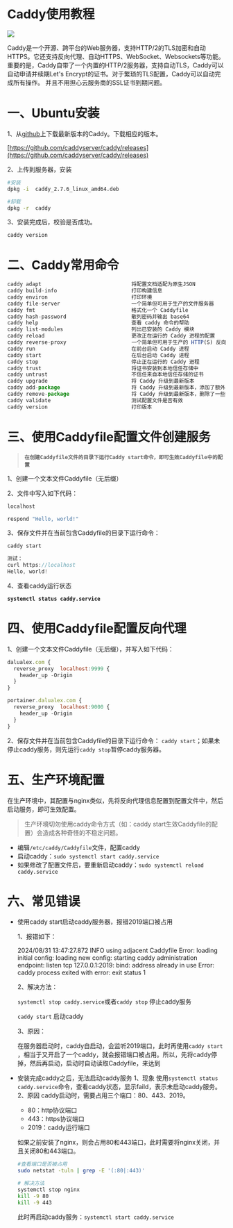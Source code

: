 # Caddy使用教程

![](https://picgo.dalualex.com/202409025153.png)

Caddy是一个开源、跨平台的Web服务器，支持HTTP/2的TLS加密和自动HTTPS。它还支持反向代理、自动HTTPS、WebSocket、Websockets等功能。
重要的是，Caddy自带了一个内置的HTTP/2服务器，支持自动TLS，Caddy可以自动申请并续期Let's Encrypt的证书。对于繁琐的TLS配置，Caddy可以自动完成所有操作。
并且不用担心云服务商的SSL证书到期问题。
# 一、Ubuntu安装

1、从[github](https://github.com/caddyserver/caddy/releases)上下载最新版本的Caddy。下载相应的版本。

[https://github.com/caddyserver/caddy/releases](https://github.com/caddyserver/caddy/releases)

2、上传到服务器，安装

```bash
#安装
dpkg -i  caddy_2.7.6_linux_amd64.deb

#卸载
dpkg -r  caddy
```

3、安装完成后，校验是否成功。

```bash
caddy version
```

# 二、Caddy常用命令

```jsx
caddy adapt                             将配置文档适配为原生JSON
caddy build-info                        打印构建信息
caddy environ                           打印环境
caddy file-server                       一个简单但可用于生产的文件服务器
caddy fmt                               格式化一个 Caddyfile
caddy hash-password                     散列密码并输出 base64
caddy help                              查看 caddy 命令的帮助
caddy list-modules                      列出已安装的 Caddy 模块
caddy reload                            更改正在运行的 Caddy 进程的配置
caddy reverse-proxy                     一个简单但可用于生产的 HTTP(S) 反向代理
caddy run                               在前台启动 Caddy 进程
caddy start                             在后台启动 Caddy 进程
caddy stop                              停止正在运行的 Caddy 进程
caddy trust                             将证书安装到本地信任存储中
caddy untrust                           不信任来自本地信任存储的证书
caddy upgrade                           将 Caddy 升级到最新版本
caddy add-package                       将 Caddy 升级到最新版本，添加了额外的插件
caddy remove-package                    将 Caddy 升级到最新版本，删除了一些插件
caddy validate                          测试配置文件是否有效
caddy version                           打印版本
```

# 三、使用Caddyfile配置文件创建服务

> **`在创建Caddyfile文件的目录下运行Caddy start命令，即可生效Caddyfile中的配置`**
> 

1、创建一个文本文件Caddyfile（无后缀）

2、文件中写入如下代码：

```jsx
localhost

respond "Hello, world!"
```

3、保存文件并在当前包含Caddyfile的目录下运行命令：

```jsx
caddy start

测试：
curl https://localhost
Hello, world!
```

4、查看caddy运行状态

**`systemctl status caddy.service`**

# 四、使用Caddyfile配置反向代理
1、创建一个文本文件Caddyfile（无后缀），并写入如下代码：
```jsx
dalualex.com {
  reverse_proxy  localhost:9999 {
    header_up -Origin
  }
}

portainer.dalualex.com {
  reverse_proxy  localhost:9000 {
    header_up -Origin
  }
}
```
2、保存文件并在当前包含Caddyfile的目录下运行命令：
`caddy start`；如果未停止caddy服务，则先运行`caddy stop`暂停caddy服务器。

# 五、生产环境配置
在生产环境中，其配置与nginx类似，先将反向代理信息配置到配置文件中，然后启动服务，即可生效配置。
> 生产环境切勿使用caddy命令方式（如：caddy start生效Caddyfile的配置）会造成各种奇怪的不稳定问题。

- 编辑`/etc/caddy/Caddyfile`文件，配置caddy
- 启动caddy：`sudo systemctl start caddy.service`
- 如果修改了配置文件后，要重新启动caddy：`sudo systemctl reload caddy.service`
# 六、常见错误

- 使用caddy start启动caddy服务器，报错2019端口被占用
    
    
    1、报错如下：
    
    2024/08/31 13:47:27.872 INFO    using adjacent Caddyfile
    Error: loading initial config: loading new config: starting caddy administration endpoint: listen tcp 127.0.0.1:2019: bind: address already in use
    Error: caddy process exited with error: exit status 1
    
    2、解决方法：
    
    `systemctl stop caddy.service`或者`caddy stop`  停止caddy服务
    
    `caddy start`   启动caddy
    
    3、原因：
    
    在服务器启动时，caddy自启动，会监听2019端口，此时再使用`caddy start`  ，相当于又开启了一个caddy，就会报错端口被占用。所以，先将caddy停掉，然后再启动，启动时自动读取Caddyfile，来达到
    
- 安装完成caddy之后，无法启动caddy服务
  1、现象
  使用`systemctl status caddy.service`命令，查看caddy状态，显示faild，表示未启动caddy服务。
  2、原因
  caddy启动时，需要占用三个端口：80、443、2019。
  - 80：http协议端口
  - 443：https协议端口
  - 2019：caddy运行端口
  
  如果之前安装了nginx，则会占用80和443端口，此时需要将nginx关闭，并且关闭80和443端口。
  ```bash
  #查看端口是否被占用
  sudo netstat -tuln | grep -E '(:80|:443)'

  # 解决方法
  systemctl stop nginx
  kill -9 80
  kill -9 443
  ```
  此时再启动caddy服务：`systemctl start caddy.service`